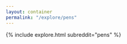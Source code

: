 ```yaml
---
layout: container
permalink: "/explore/pens"
---
```


<link rel="stylesheet" type="text/css" href="/static/css/explore.css">
{% include explore.html subreddit="pens" %}
